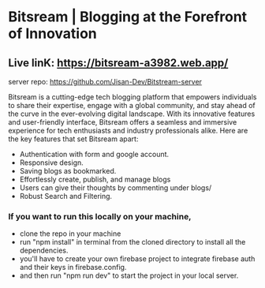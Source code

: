 # Bitsream | Blogging at the Forefront of Innovation

## Live linK: https://bitsream-a3982.web.app/
server repo: https://github.com/Jisan-Dev/Bitstream-server

Bitsream is a cutting-edge tech blogging platform that empowers individuals to share their expertise, engage with a global community, and stay ahead of the curve in the ever-evolving digital landscape. With its innovative features and user-friendly interface, Bitsream offers a seamless and immersive experience for tech enthusiasts and industry professionals alike. Here are the key features that set Bitsream apart:

- Authentication with form and google account.
- Responsive design.
- Saving blogs as bookmarked.
- Effortlessly create, publish, and manage blogs
- Users can give their thoughts by commenting under blogs/
- Robust Search and Filtering.


### If you want to run this locally on your machine,
- clone the repo in your machine
- run "npm install" in terminal from the cloned directory to install all the dependencies.
- you'll have to create your own firebase project to integrate firebase auth and their keys in firebase.config.
- and then run "npm run dev" to start the project in your local server.
